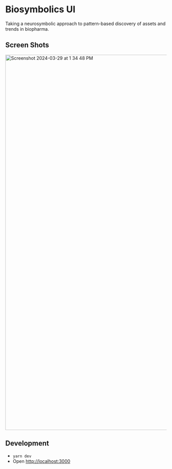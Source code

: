# Biosymbolics UI

Taking a neurosymbolic approach to pattern-based discovery of assets and trends in biopharma.

## Screen Shots
<img width="1174" alt="Screenshot 2024-03-29 at 1 34 48 PM" src="https://github.com/biosymbolics/ui/assets/9382486/9e9bd05c-09ca-4d94-8ace-6d36203181f3">


## Development

-   `yarn dev`
-   Open [http://localhost:3000](http://localhost:3000)

